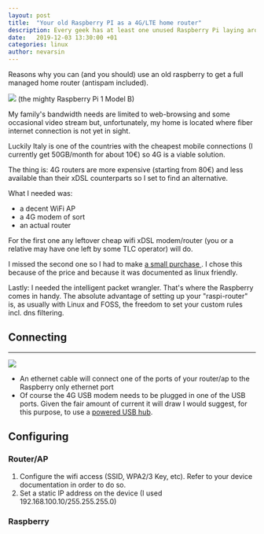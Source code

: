 ```yaml
---
layout: post
title:  "Your old Raspberry PI as a 4G/LTE home router"
description: Every geek has at least one unused Raspberry Pi laying around, this is a tutorial to set it up as your own 4G/LTE home router. 
date:   2019-12-03 13:30:00 +01
categories: linux
author: nevarsin
---
```

Reasons why you can (and you should) use an old raspberry to get a full managed home router (antispam included).


![]({{site.baseurl}}/images/raspberry1.jpg)
(the mighty Raspberry Pi 1 Model B)

My family's bandwidth needs are limited to web-browsing and some occasional video stream but, unfortunately, my home is located where fiber internet connection is not yet in sight. 

Luckily Italy is one of the countries with the cheapest mobile connections (I currently get 50GB/month for about 10€) so 4G is a viable solution.

The thing is: 4G routers are more expensive (starting from 80€) and less available than their xDSL counterparts so I set to find an alternative. 

What I needed was:
- a decent WiFi AP
- a 4G modem of sort
- an actual router


For the first one any leftover cheap wifi xDSL modem/router (you or a relative may have one left by some TLC operator) will do.

I missed the second one so I had to make <a href="https://www.amazon.it/gp/product/B01M3POL6X/ref=ppx_yo_dt_b_asin_title_o00_s00?ie=UTF8&psc=1"> a small purchase </a>. I chose this because of the price and because it was documented as linux friendly.

Lastly: I needed the intelligent packet wrangler. That's where the Raspberry comes in handy.
The absolute advantage of setting up your "raspi-router" is, as usually with Linux and FOSS, the freedom to set your custom rules incl. dns filtering.

## Connecting
----------------------

![]({{site.baseurl}}/images/diagram.png)

- An ethernet cable will connect one of the ports of your router/ap to the Raspberry only ethernet port
- Of course the 4G USB modem needs to be plugged in one of the USB ports. Given the fair amount of current it will draw I would suggest, for this purpose, to use a <a href="https://www.amazon.it/Anker-Trasferimento-porte-Sottile-Adattatore/dp/B0192W3HX8/ref=sr_1_4?__mk_it_IT=%C3%85M%C3%85%C5%BD%C3%95%C3%91&crid=3ON67LCLPVW14&keywords=usb+hub+alimentato&qid=1575496906&smid=A2PGPJL0BBLHLX&sprefix=usb+hub%2Caps%2C214&sr=8-4"> powered USB hub</a>.

## Configuring

### Router/AP
1. Configure the wifi access (SSID, WPA2/3 Key, etc). Refer to your device documentation in order to do so.
2. Set a static IP address on the device (I used 192.168.100.10/255.255.255.0)

### Raspberry
